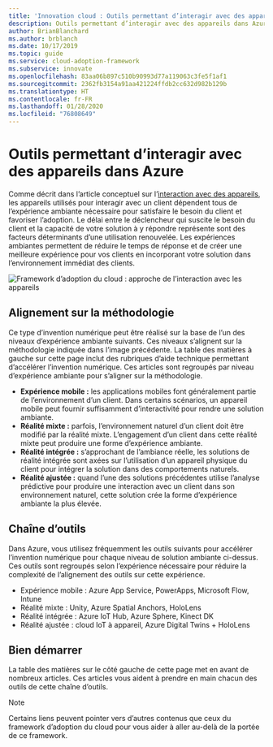 ```yaml
---
title: 'Innovation cloud : Outils permettant d’interagir avec des appareils dans Azure'
description: Outils permettant d’interagir avec des appareils dans Azure
author: BrianBlanchard
ms.author: brblanch
ms.date: 10/17/2019
ms.topic: guide
ms.service: cloud-adoption-framework
ms.subservice: innovate
ms.openlocfilehash: 83aa06b897c510b90993d77a119063c3fe5f1af1
ms.sourcegitcommit: 2362fb3154a91aa421224ffdb2cc632d982b129b
ms.translationtype: HT
ms.contentlocale: fr-FR
ms.lasthandoff: 01/28/2020
ms.locfileid: "76808649"
---
```

# <a name="tools-to-interact-with-devices-in-azure"></a>Outils permettant d’interagir avec des appareils dans Azure

Comme décrit dans l’article conceptuel sur l’[interaction avec des appareils](../considerations/devices.md), les appareils utilisés pour interagir avec un client dépendent tous de l’expérience ambiante nécessaire pour satisfaire le besoin du client et favoriser l’adoption. Le délai entre le déclencheur qui suscite le besoin du client et la capacité de votre solution à y répondre représente sont des facteurs déterminants d’une utilisation renouvelée. Les expériences ambiantes permettent de réduire le temps de réponse et de créer une meilleure expérience pour vos clients en incorporant votre solution dans l’environnement immédiat des clients.

![Framework d’adoption du cloud : approche de l’interaction avec les appareils](../../_images/innovate/ambient-experiences.png)

## <a name="alignment-to-the-methodology"></a>Alignement sur la méthodologie

Ce type d’invention numérique peut être réalisé sur la base de l’un des niveaux d’expérience ambiante suivants. Ces niveaux s’alignent sur la méthodologie indiquée dans l’image précédente. La table des matières à gauche sur cette page inclut des rubriques d’aide technique permettant d’accélérer l’invention numérique. Ces articles sont regroupés par niveau d’expérience ambiante pour s’aligner sur la méthodologie.

- **Expérience mobile :** les applications mobiles font généralement partie de l’environnement d’un client. Dans certains scénarios, un appareil mobile peut fournir suffisamment d’interactivité pour rendre une solution ambiante.
- **Réalité mixte :** parfois, l’environnement naturel d’un client doit être modifié par la réalité mixte. L’engagement d’un client dans cette réalité mixte peut produire une forme d’expérience ambiante.
- **Réalité intégrée :** s’approchant de l’ambiance réelle, les solutions de réalité intégrée sont axées sur l’utilisation d’un appareil physique du client pour intégrer la solution dans des comportements naturels.
- **Réalité ajustée :** quand l’une des solutions précédentes utilise l’analyse prédictive pour produire une interaction avec un client dans son environnement naturel, cette solution crée la forme d’expérience ambiante la plus élevée.

## <a name="toolchain"></a>Chaîne d’outils

Dans Azure, vous utilisez fréquemment les outils suivants pour accélérer l’invention numérique pour chaque niveau de solution ambiante ci-dessus. Ces outils sont regroupés selon l’expérience nécessaire pour réduire la complexité de l’alignement des outils sur cette expérience.

- Expérience mobile : Azure App Service, PowerApps, Microsoft Flow, Intune
- Réalité mixte : Unity, Azure Spatial Anchors, HoloLens
- Réalité intégrée : Azure IoT Hub, Azure Sphere, Kinect DK
- Réalité ajustée : cloud IoT à appareil, Azure Digital Twins + HoloLens

## <a name="get-started"></a>Bien démarrer

La table des matières sur le côté gauche de cette page met en avant de nombreux articles. Ces articles vous aident à prendre en main chacun des outils de cette chaîne d’outils.

> [!NOTE]
> Certains liens peuvent pointer vers d’autres contenus que ceux du framework d’adoption du cloud pour vous aider à aller au-delà de la portée de ce framework.
